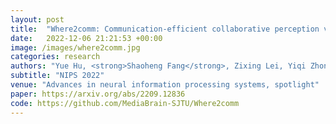 ```yaml
---
layout: post
title:  "Where2comm: Communication-efficient collaborative perception via spatial confidence maps"
date:   2022-12-06 21:21:53 +00:00
image: /images/where2comm.jpg
categories: research
authors: "Yue Hu, <strong>Shaoheng Fang</strong>, Zixing Lei, Yiqi Zhong, Siheng Chen"
subtitle: "NIPS 2022"
venue: "Advances in neural information processing systems, spotlight"
paper: https://arxiv.org/abs/2209.12836
code: https://github.com/MediaBrain-SJTU/Where2comm
---
```


